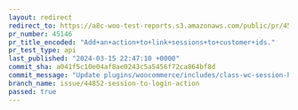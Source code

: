 ```yaml
---
layout: redirect
redirect_to: https://a8c-woo-test-reports.s3.amazonaws.com/public/pr/45146/api/index.html
pr_number: 45146
pr_title_encoded: "Add+an+action+to+link+sessions+to+customer+ids."
pr_test_type: api
last_published: "2024-03-15 22:47:10 +0000"
commit_sha: a041f5c10e04af8ae0243c5a5456f72ca864bf8d
commit_message: "Update plugins/woocommerce/includes/class-wc-session-handler.php"
branch_name: issue/44852-session-to-login-action
passed: true
---
```

